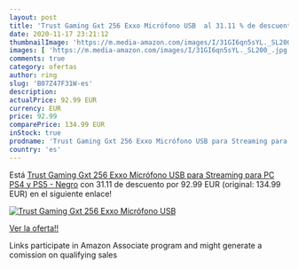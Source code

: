 ```yaml
---
layout: post
title: 'Trust Gaming Gxt 256 Exxo Micrófono USB  al 31.11 % de descuento'
date: 2020-11-17 23:21:12
thumbnailImage: 'https://m.media-amazon.com/images/I/31GI6qn5sYL._SL200_.jpg'
images: [ 'https://m.media-amazon.com/images/I/31GI6qn5sYL._SL200_.jpg' ]
comments: true
category: ofertas
author: ring
slug: 'B07Z47F31W-es'
description:
actualPrice: 92.99 EUR
currency: EUR
price: 92.99
comparePrice: 134.99 EUR
inStock: true
prodname: 'Trust Gaming Gxt 256 Exxo Micrófono USB para Streaming para PC  PS4 y PS5 - Negro'
country: 'es'
---
```


Está [Trust Gaming Gxt 256 Exxo Micrófono USB para Streaming para PC  PS4 y PS5 - Negro](https://www.amazon.es/dp/B07Z47F31W/?tag=tolees-21) con 31.11 de descuento por 92.99 EUR (original: 134.99 EUR) en el siguiente enlace!

[![Trust Gaming Gxt 256 Exxo Micrófono USB ](https://m.media-amazon.com/images/I/31GI6qn5sYL._SL200_.jpg)](https://www.amazon.es/dp/B07Z47F31W/?tag=tolees-21)

[Ver la oferta!!](https://www.amazon.es/dp/B07Z47F31W/?tag=tolees-21)

Links participate in Amazon Associate program and might generate a comission on qualifying sales


